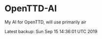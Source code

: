 # OpenTTD-AI
My AI for OpenTTD, will use primarily air

Latest backup: Sun Sep 15 14:36:01 UTC 2019
